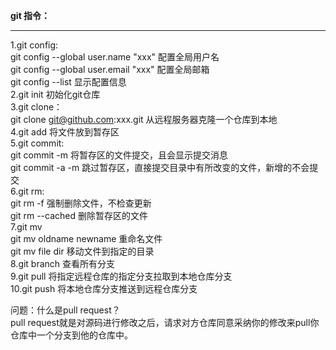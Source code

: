 **git 指令：**  
***
1.git config:  
  git config --global user.name "xxx"  配置全局用户名  
  git config --global user.email "xxx" 配置全局邮箱  
  git config --list 显示配置信息  
2.git init 初始化git仓库  
3.git clone：  
  git clone git@github.com:xxx.git 从远程服务器克隆一个仓库到本地  
4.git add 将文件放到暂存区  
5.git commit:  
  git commit -m 将暂存区的文件提交，且会显示提交消息  
  git commit -a -m 跳过暂存区，直接提交目录中有所改变的文件，新增的不会提交  
6.git rm:  
  git rm -f 强制删除文件，不检查更新  
  git rm --cached 删除暂存区的文件  
7.git mv  
  git mv oldname newname 重命名文件  
  git mv file dir 移动文件到指定的目录  
8.git branch 查看所有分支  
9.git pull 将指定远程仓库的指定分支拉取到本地仓库分支  
10.git push 将本地仓库分支推送到远程仓库分支  

问题：什么是pull request？  
pull request就是对源码进行修改之后，请求对方仓库同意采纳你的修改来pull你仓库中一个分支到他的仓库中。
